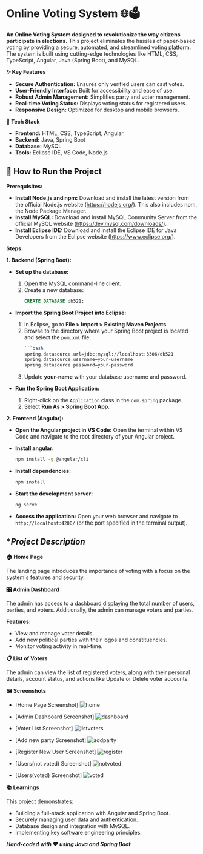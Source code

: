 # Online Voting System 🌐🗳️

**An Online Voting System designed to revolutionize the way citizens participate in elections.** This project eliminates the hassles of paper-based voting by providing a secure, automated, and streamlined voting platform. The system is built using cutting-edge technologies like HTML, CSS, TypeScript, Angular, Java (Spring Boot), and MySQL.

**✨ Key Features**

* **Secure Authentication:** Ensures only verified users can cast votes.
* **User-Friendly Interface:** Built for accessibility and ease of use.
* **Robust Admin Management:** Simplifies party and voter management.
* **Real-time Voting Status:** Displays voting status for registered users.
* **Responsive Design:** Optimized for desktop and mobile browsers.

**🔧 Tech Stack**

* **Frontend:** HTML, CSS, TypeScript, Angular
* **Backend:** Java, Spring Boot
* **Database:** MySQL
* **Tools:** Eclipse IDE, VS Code, Node.js

## **🚀 How to Run the Project**

**Prerequisites:**

* **Install Node.js and npm:** Download and install the latest version from the official Node.js website (https://nodejs.org/). This also includes npm, the Node Package Manager.
* **Install MySQL:** Download and install MySQL Community Server from the official MySQL website (https://dev.mysql.com/downloads/). 
* **Install Eclipse IDE:** Download and install the Eclipse IDE for Java Developers from the Eclipse website (https://www.eclipse.org/).

**Steps:**

**1. Backend (Spring Boot):**

   * **Set up the database:**
      1. Open the MySQL command-line client.
      2. Create a new database: 
         ```sql
         CREATE DATABASE db521;
         ```

   * **Import the Spring Boot Project into Eclipse:**
      1. In Eclipse, go to **File > Import > Existing Maven Projects**.
      2. Browse to the directory where your Spring Boot project is located and select the `pom.xml` file.
         ```bash
         ```bash
         spring.datasource.url=jdbc:mysql://localhost:3306/db521
         spring.datasource.username=your-username
         spring.datasource.password=your-password
         ```
      3. Update **your-name** with your database username and password.
         

   * **Run the Spring Boot Application:**
      1. Right-click on the `Application` class in the `com.spring` package.
      2. Select **Run As > Spring Boot App**.

**2. Frontend (Angular):**

   * **Open the Angular project in VS Code:** Open the terminal within VS Code and navigate to the root directory of your Angular project.
   *  **Install angular:**
      ```bash
      npm install -g @angular/cli
      ```
   * **Install dependencies:**
      ```bash
      npm install
      ```

   * **Start the development server:**
      ```bash
      ng serve
      ```

   * **Access the application:** Open your web browser and navigate to `http://localhost:4200/` (or the port specified in the terminal output).

## **Project Description*

**🏠 Home Page**

The landing page introduces the importance of voting with a focus on the system's features and security.

**🎛️ Admin Dashboard**

The admin has access to a dashboard displaying the total number of users, parties, and voters. Additionally, the admin can manage voters and parties.

**Features:**

* View and manage voter details.
* Add new political parties with their logos and constituencies.
* Monitor voting activity in real-time.

**📋 List of Voters**

The admin can view the list of registered voters, along with their personal details, account status, and actions like Update or Delete voter accounts.

**🖼️ Screenshots**

* [Home Page Screenshot]
![home](https://github.com/user-attachments/assets/aed1fa6d-fecb-44f0-9cff-674a989a730a)

* [Admin Dashboard Screenshot]
![dashboard](https://github.com/user-attachments/assets/bc5b6999-328b-4d88-853c-8bada26c9ea6)

* [Voter List Screenshot]
![listvoters](https://github.com/user-attachments/assets/45937d23-6d7c-48ca-82ea-8392fa6ed227)
* [Add new party Screenshot]
![addparty](https://github.com/user-attachments/assets/4b16e953-5f71-4f53-a18d-9643f0f475a3)
* [Register New User Screenshot]
![register](https://github.com/user-attachments/assets/33e6b876-049d-4357-8691-339df5fb44c6)
* [Users(not voted) Screenshot]
![notvoted](https://github.com/user-attachments/assets/42ee4c4c-bfaf-49c0-a73d-79b194924d35)
* [Users(voted) Screenshot]
![voted](https://github.com/user-attachments/assets/3eca57df-d00c-4708-aa3d-8ca06b0fd6d2)

**📚 Learnings**

This project demonstrates:

* Building a full-stack application with Angular and Spring Boot.
* Securely managing user data and authentication.
* Database design and integration with MySQL.
* Implementing key software engineering principles.

***Hand-coded with ❤️ using Java and Spring Boot***
